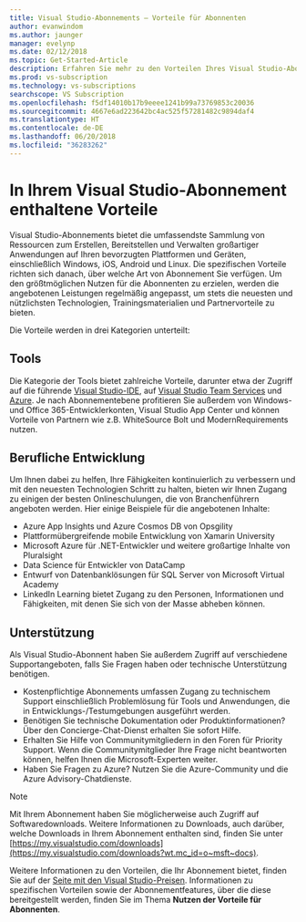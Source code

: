 ```yaml
---
title: Visual Studio-Abonnements – Vorteile für Abonnenten
author: evanwindom
ms.author: jaunger
manager: evelynp
ms.date: 02/12/2018
ms.topic: Get-Started-Article
description: Erfahren Sie mehr zu den Vorteilen Ihres Visual Studio-Abonnements.
ms.prod: vs-subscription
ms.technology: vs-subscriptions
searchscope: VS Subscription
ms.openlocfilehash: f5df14010b17b9eeee1241b99a73769853c20036
ms.sourcegitcommit: 4667e6ad223642bc4ac525f57281482c9894daf4
ms.translationtype: HT
ms.contentlocale: de-DE
ms.lasthandoff: 06/20/2018
ms.locfileid: "36283262"
---
```

# <a name="benefits-included-in-your-visual-studio-subscription"></a>In Ihrem Visual Studio-Abonnement enthaltene Vorteile

Visual Studio-Abonnements bietet die umfassendste Sammlung von Ressourcen zum Erstellen, Bereitstellen und Verwalten großartiger Anwendungen auf Ihren bevorzugten Plattformen und Geräten, einschließlich Windows, iOS, Android und Linux.  Die spezifischen Vorteile richten sich danach, über welche Art von Abonnement Sie verfügen.  Um den größtmöglichen Nutzen für die Abonnenten zu erzielen, werden die angebotenen Leistungen regelmäßig angepasst, um stets die neuesten und nützlichsten Technologien, Trainingsmaterialien und Partnervorteile zu bieten.

Die Vorteile werden in drei Kategorien unterteilt:

## <a name="tools"></a>Tools
Die Kategorie der Tools bietet zahlreiche Vorteile, darunter etwa der Zugriff auf die führende [Visual Studio-IDE](vs-ide-benefit.md), auf [Visual Studio Team Services](vs-vsts.md) und [Azure](vs-azure.md).  Je nach Abonnementebene profitieren Sie außerdem von Windows- und Office 365-Entwicklerkonten, Visual Studio App Center und können Vorteile von Partnern wie z.B. WhiteSource Bolt und ModernRequirements nutzen.

## <a name="professional-development"></a>Berufliche Entwicklung
Um Ihnen dabei zu helfen, Ihre Fähigkeiten kontinuierlich zu verbessern und mit den neuesten Technologien Schritt zu halten, bieten wir Ihnen Zugang zu einigen der besten Onlineschulungen, die von Branchenführern angeboten werden. Hier einige Beispiele für die angebotenen Inhalte:
- Azure App Insights und Azure Cosmos DB von Opsgility
- Plattformübergreifende mobile Entwicklung von Xamarin University
- Microsoft Azure für .NET-Entwickler und weitere großartige Inhalte von Pluralsight
- Data Science für Entwickler von DataCamp
- Entwurf von Datenbanklösungen für SQL Server von Microsoft Virtual Academy
- LinkedIn Learning bietet Zugang zu den Personen, Informationen und Fähigkeiten, mit denen Sie sich von der Masse abheben können.

## <a name="support"></a>Unterstützung
Als Visual Studio-Abonnent haben Sie außerdem Zugriff auf verschiedene Supportangeboten, falls Sie Fragen haben oder technische Unterstützung benötigen.
- Kostenpflichtige Abonnements umfassen Zugang zu technischem Support einschließlich Problemlösung für Tools und Anwendungen, die in Entwicklungs-/Testumgebungen ausgeführt werden.
- Benötigen Sie technische Dokumentation oder Produktinformationen?  Über den Concierge-Chat-Dienst erhalten Sie sofort Hilfe.
- Erhalten Sie Hilfe von Communitymitgliedern in den Foren für Priority Support.  Wenn die Communitymitglieder Ihre Frage nicht beantworten können, helfen Ihnen die Microsoft-Experten weiter.
- Haben Sie Fragen zu Azure?  Nutzen Sie die Azure-Community und die Azure Advisory-Chatdienste.

> [!NOTE]
> Mit Ihrem Abonnement haben Sie möglicherweise auch Zugriff auf Softwaredownloads.  Weitere Informationen zu Downloads, auch darüber, welche Downloads in Ihrem Abonnement enthalten sind, finden Sie unter [https://my.visualstudio.com/downloads](https://my.visualstudio.com/downloads?wt.mc_id=o~msft~docs).

Weitere Informationen zu den Vorteilen, die Ihr Abonnement bietet, finden Sie auf der [Seite mit den Visual Studio-Preisen](https://visualstudio.microsoft.com/vs/pricing/).  Informationen zu spezifischen Vorteilen sowie der Abonnementfeatures, über die diese bereitgestellt werden, finden Sie im Thema **Nutzen der Vorteile für Abonnenten**.

